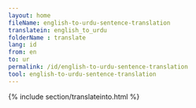 ```yaml
---
layout: home
fileName: english-to-urdu-sentence-translation
translatein: english_to_urdu
folderName : translate
lang: id
from: en
to: ur
permalink: /id/english-to-urdu-sentence-translation
tool: english-to-urdu-sentence-translation
---
```

{% include section/translateinto.html %}